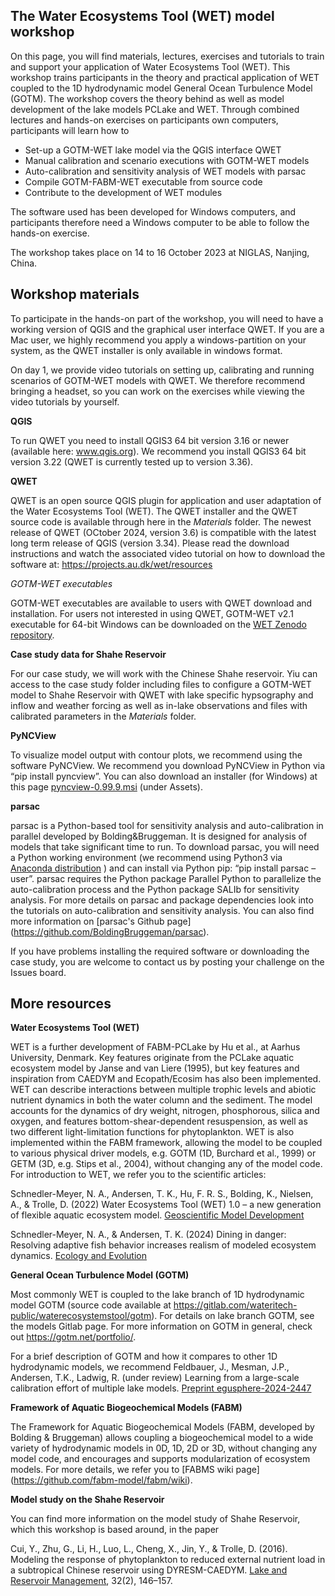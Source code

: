 ## The **Water Ecosystems Tool (WET)** model workshop

On this page, you will find materials, lectures, exercises and tutorials to train and support your application of Water Ecosystems Tool (WET). This workshop trains participants in the theory and practical application of WET coupled to the 1D hydrodynamic model General Ocean Turbulence Model (GOTM). The workshop covers the theory behind as well as model development of the lake models PCLake and WET. Through combined lectures and hands-on exercises on participants own computers, participants will learn how to
*	Set-up a GOTM-WET lake model via the QGIS interface QWET
*	Manual calibration and scenario executions with GOTM-WET models
*	Auto-calibration and sensitivity analysis of WET models with parsac
*	Compile GOTM-FABM-WET executable from source code
*	Contribute to the development of WET modules

The software used has been developed for Windows computers, and participants therefore need a Windows computer to be able to follow the hands-on exercise.

The workshop takes place on 14 to 16 October 2023 at NIGLAS, Nanjing, China.

## Workshop materials
To participate in the hands-on part of the workshop, you will need to have a working version of QGIS and the graphical user interface QWET. If you are a Mac user, we highly recommend you apply a windows-partition on your system, as the QWET installer is only available in windows format.

On day 1, we provide video tutorials on setting up, calibrating and running scenarios of GOTM-WET models with QWET. We therefore recommend bringing a headset, so you can work on the exercises while viewing the video tutorials by yourself.

**QGIS**

To run QWET you need to install QGIS3 64 bit version 3.16 or newer (available here: www.qgis.org). We recommend you install QGIS3 64 bit version 3.22 (QWET is currently tested up to version 3.36).

**QWET**

QWET is an open source QGIS plugin for application and user adaptation of the Water Ecosystems Tool (WET). The QWET installer and the QWET source code is available through here in the _Materials_ folder. The newest release of QWET (OCtober 2024, version 3.6) is compatible with the latest long term release of QGIS (version 3.34). Please read the download instructions and watch the associated video tutorial on how to download the software at: https://projects.au.dk/wet/resources

_GOTM-WET executables_

GOTM-WET executables are available to users with QWET download and installation. For users not interested in using QWET, GOTM-WET v2.1 executable for 64-bit Windows can be downloaded on the [WET Zenodo repository](https://doi.org/10.5281/zenodo.13841743).

**Case study data for Shahe Reservoir**

For our case study, we will work with the Chinese Shahe reservoir. Yiu can access to the case study folder including files to configure a GOTM-WET model to Shahe Reservoir with QWET with lake specific hypsography and inflow and weather forcing as well as in-lake observations and files with calibrated parameters in the _Materials_ folder.

**PyNCView**

To visualize model output with contour plots, we recommend using the software PyNCView.  We recommend you download PyNCView in Python via “pip install pyncview”. You can also download an installer (for Windows) at this page [pyncview-0.99.9.msi](https://github.com/BoldingBruggeman/pyncview/releases) (under Assets).

**parsac**

parsac is a Python-based tool for sensitivity analysis and auto-calibration in parallel developed by Bolding&Bruggeman. It is designed for analysis of models that take significant time to run. To download parsac, you will need a Python working environment (we recommend using Python3 via [Anaconda distribution](https://www.anaconda.com/download/) ) and can install via Python pip: “pip install parsac –user”. parsac requires the Python package Parallel Python to parallelize the auto-calibration process and the Python package SALIb for sensitivity analysis. For more details on parsac and package dependencies look into the tutorials on auto-calibration and sensitivity analysis. You can also find more information on [parsac's Github page] (https://github.com/BoldingBruggeman/parsac).

If you have problems installing the required software or downloading the case study, you are welcome to contact us by posting your challenge on the Issues board. 

## More resources
**Water Ecosystems Tool (WET)**

WET is a further development of FABM-PCLake by Hu et al., at Aarhus University, Denmark. Key features originate from the PCLake aquatic ecosystem model by Janse and van Liere (1995), but key features and inspiration from CAEDYM and Ecopath/Ecosim has also been implemented.  WET can describe interactions between multiple trophic levels and abiotic nutrient dynamics in both the water column and the sediment. The model accounts for the dynamics of dry weight, nitrogen, phosphorous, silica and oxygen, and features bottom-shear-dependent resuspension, as well as two different light-limitation functions for phytoplankton. WET is also implemented within the FABM framework, allowing the model to be coupled to various physical driver models, e.g. GOTM (1D, Burchard et al., 1999) or GETM (3D, e.g. Stips et al., 2004), without changing any of the model code. 
For introduction to WET, we refer you to the scientific articles:

Schnedler-Meyer, N. A., Andersen, T. K., Hu, F. R. S., Bolding, K., Nielsen, A., & Trolle, D. (2022) Water Ecosystems Tool (WET) 1.0 – a new generation of flexible aquatic ecosystem model. [Geoscientific Model Development](https://doi.org/10.5194/gmd-15-3861-2022)

Schnedler-Meyer, N. A., & Andersen, T. K. (2024) Dining in danger: Resolving adaptive fish behavior increases realism of modeled ecosystem dynamics. [Ecology and Evolution](https://doi.org/10.1002/ECE3.70020)

**General Ocean Turbulence Model (GOTM)**

Most commonly WET is coupled to the lake branch of 1D hydrodynamic model GOTM (source code available at https://gitlab.com/wateritech-public/waterecosystemstool/gotm). For details on lake branch GOTM, see the models Gitlab page. For more information on GOTM in general, check out https://gotm.net/portfolio/. 

For a brief description of GOTM and how it compares to other 1D hydrodynamic models, we recommend
Feldbauer, J., Mesman, J.P., Andersen, T.K., Ladwig, R. (under review) Learning from a large-scale calibration effort of multiple lake models. [Preprint egusphere-2024-2447](https://doi.org/10.5194/egusphere-2024-2447)

**Framework of Aquatic Biogeochemical Models (FABM)**

The Framework for Aquatic Biogeochemical Models (FABM, developed by Bolding & Bruggeman) allows coupling a biogeochemical model to a wide variety of hydrodynamic models in 0D, 1D, 2D or 3D, without changing any model code, and encourages and supports modularization of ecosystem models. For more details, we refer you to [FABMS wiki page] (https://github.com/fabm-model/fabm/wiki).

**Model study on the Shahe Reservoir**

You can find more information on the model study of Shahe Reservoir, which this workshop is based around, in the paper

Cui, Y., Zhu, G., Li, H., Luo, L., Cheng, X., Jin, Y., & Trolle, D. (2016). Modeling the response of phytoplankton to reduced external nutrient load in a subtropical Chinese reservoir using DYRESM-CAEDYM. [Lake and Reservoir Management](https://doi.org/10.1080/10402381.2015.1136365), 32(2), 146–157. 
